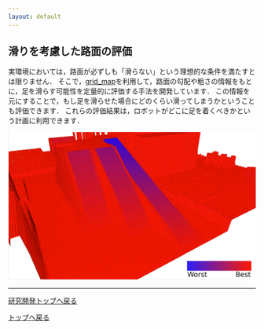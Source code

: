 ```yaml
---
layout: default
---
```


<link rel="shortcut icon" type="image/x-icon" href="/favicon.ico?">

## 滑りを考慮した路面の評価

実環境においては，路面が必ずしも「滑らない」という理想的な条件を満たすとは限りません．
そこで，[grid_map](https://github.com/ANYbotics/grid_map)を利用して，路面の勾配や粗さの情報をもとに，足を滑らす可能性を定量的に評価する手法を開発しています．
この情報を元にすることで，もし足を滑らせた場合にどのくらい滑ってしまうかということも評価できます．
これらの評価結果は，ロボットがどこに足を着くべきかという計画に利用できます．

<img src="../figure/research/risk_elevation.png">

---

[研究開発トップへ戻る](../research)

[トップへ戻る](../..)
